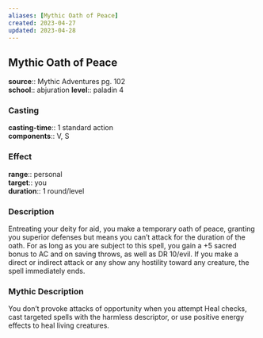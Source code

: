 ```yaml
---
aliases: [Mythic Oath of Peace]
created: 2023-04-27
updated: 2023-04-28
---
```


## Mythic Oath of Peace

**source**:: Mythic Adventures pg. 102  
**school**:: abjuration
**level**:: paladin 4

### Casting

**casting-time**:: 1 standard action  
**components**:: V, S

### Effect

**range**:: personal  
**target**:: you  
**duration**:: 1 round/level

### Description

Entreating your deity for aid, you make a temporary oath of peace, granting you superior defenses but means you can’t attack for the duration of the oath. For as long as you are subject to this spell, you gain a +5 sacred bonus to AC and on saving throws, as well as DR 10/evil. If you make a direct or indirect attack or any show any hostility toward any creature, the spell immediately ends.

### Mythic Description

You don’t provoke attacks of opportunity when you attempt Heal checks, cast targeted spells with the harmless descriptor, or use positive energy effects to heal living creatures.
